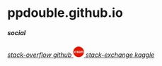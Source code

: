 # ppdouble.github.io

##### social

                    
<a target="_blank" href="https://stackoverflow.com/users/1433066/nick-dong?tab=tags"  >
                            <i class="fa fa-lg fa-stack-overflow">stack-overflow</i>
                        </a>
                    
<a target="_blank" href="https://github.com/ppdouble" >
                            <i class="fa fa-lg fa-github-alt">github</i>
                        </a>
                    
<a target="_blank" href="https://blog.csdn.net/ppdouble" >
                      <img src="images/csdn.svg" style="width:24px">
                  </a>
                    
<a target="_blank" href="https://stackexchange.com/users/1537474/nick-dong?tab=accounts"  >
                      <i class="fa fa-stack-exchange" aria-hidden="true">stack-exchange</i>
                  </a>

<a target="_blank" href="https://stackexchange.com/users/1537474/nick-dong?tab=accounts"  >
                      <i class="fab fa-kaggle">kaggle</i>
                  </a>
